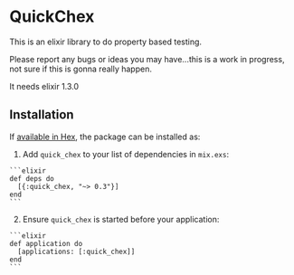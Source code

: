 # QuickChex

This is an elixir library to do property based testing.

Please report any bugs or ideas you may have...this is a work in progress, not
sure if this is gonna really happen.

It needs elixir 1.3.0

## Installation

If [available in Hex](https://hex.pm/docs/publish), the package can be installed as:

  1. Add `quick_chex` to your list of dependencies in `mix.exs`:

    ```elixir
    def deps do
      [{:quick_chex, "~> 0.3"}]
    end
    ```

  2. Ensure `quick_chex` is started before your application:

    ```elixir
    def application do
      [applications: [:quick_chex]]
    end
    ```
